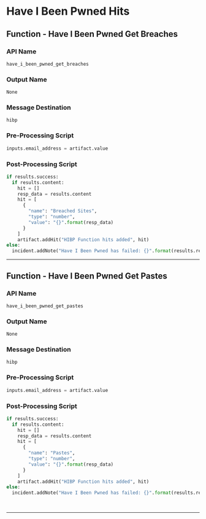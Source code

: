 <!--
    DO NOT MANUALLY EDIT THIS FILE
    THIS FILE IS AUTOMATICALLY GENERATED WITH resilient-sdk codegen
-->

# Have I Been Pwned Hits

## Function - Have I Been Pwned Get Breaches

### API Name
`have_i_been_pwned_get_breaches`

### Output Name
`None`

### Message Destination
`hibp`

### Pre-Processing Script
```python
inputs.email_address = artifact.value
```

### Post-Processing Script
```python
if results.success:
  if results.content:
    hit = []
    resp_data = results.content
    hit = [
      {
        "name": "Breached Sites", 
        "type": "number",
        "value": "{}".format(resp_data)
      }
    ]
    artifact.addHit("HIBP Function hits added", hit)
else:
  incident.addNote("Have I Been Pwned has failed: {}".format(results.reason))

```

---

## Function - Have I Been Pwned Get Pastes

### API Name
`have_i_been_pwned_get_pastes`

### Output Name
`None`

### Message Destination
`hibp`

### Pre-Processing Script
```python
inputs.email_address = artifact.value
```

### Post-Processing Script
```python
if results.success:
  if results.content:
    hit = []
    resp_data = results.content
    hit = [
      {
        "name": "Pastes", 
        "type": "number",
        "value": "{}".format(resp_data)
      }
    ]
    artifact.addHit("HIBP Function hits added", hit)
else:
  incident.addNote("Have I Been Pwned has failed: {}".format(results.reason))

    
```

---


